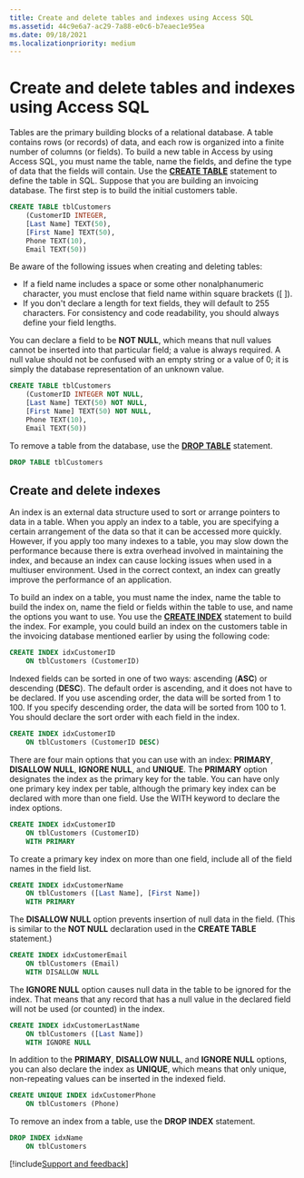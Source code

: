 ```yaml
---
title: Create and delete tables and indexes using Access SQL
ms.assetid: 44c9e6a7-ac29-7a88-e0c6-b7eaec1e95ea
ms.date: 09/18/2021
ms.localizationpriority: medium
---
```



# Create and delete tables and indexes using Access SQL

Tables are the primary building blocks of a relational database. A table contains rows (or records) of data, and each row is organized into a finite number of columns (or fields). To build a new table in Access by using Access SQL, you must name the table, name the fields, and define the type of data that the fields will contain. Use the **[CREATE TABLE](/office/client-developer/access/desktop-database-reference/create-table-statement-microsoft-access-sql)** statement to define the table in SQL. Suppose that you are building an invoicing database. The first step is to build the initial customers table.

```sql
CREATE TABLE tblCustomers  
    (CustomerID INTEGER, 
    [Last Name] TEXT(50), 
    [First Name] TEXT(50), 
    Phone TEXT(10), 
    Email TEXT(50)) 

```

Be aware of the following issues when creating and deleting tables:

- If a field name includes a space or some other nonalphanumeric character, you must enclose that field name within square brackets ([ ]).     
- If you don't declare a length for text fields, they will default to 255 characters. For consistency and code readability, you should always define your field lengths. 
    
You can declare a field to be **NOT NULL**, which means that null values cannot be inserted into that particular field; a value is always required. A null value should not be confused with an empty string or a value of 0; it is simply the database representation of an unknown value.

```sql
CREATE TABLE tblCustomers  
    (CustomerID INTEGER NOT NULL, 
    [Last Name] TEXT(50) NOT NULL, 
    [First Name] TEXT(50) NOT NULL, 
    Phone TEXT(10), 
    Email TEXT(50)) 

```

To remove a table from the database, use the **[DROP TABLE](/office/client-developer/access/desktop-database-reference/drop-statement-microsoft-access-sql)** statement.

```sql
DROP TABLE tblCustomers 

```
## Create and delete indexes

An index is an external data structure used to sort or arrange pointers to data in a table. When you apply an index to a table, you are specifying a certain arrangement of the data so that it can be accessed more quickly. However, if you apply too many indexes to a table, you may slow down the performance because there is extra overhead involved in maintaining the index, and because an index can cause locking issues when used in a multiuser environment. Used in the correct context, an index can greatly improve the performance of an application.

To build an index on a table, you must name the index, name the table to build the index on, name the field or fields within the table to use, and name the options you want to use. You use the **[CREATE INDEX](/office/client-developer/access/desktop-database-reference/create-index-statement-microsoft-access-sql)** statement to build the index. For example, you could build an index on the customers table in the invoicing database mentioned earlier by using the following code:

```sql
CREATE INDEX idxCustomerID  
    ON tblCustomers (CustomerID) 

```

Indexed fields can be sorted in one of two ways: ascending (**ASC**) or descending (**DESC**). The default order is ascending, and it does not have to be declared. If you use ascending order, the data will be sorted from 1 to 100. If you specify descending order, the data will be sorted from 100 to 1. You should declare the sort order with each field in the index.

```sql
CREATE INDEX idxCustomerID  
    ON tblCustomers (CustomerID DESC) 

```

There are four main options that you can use with an index: **PRIMARY**, **DISALLOW NULL**, **IGNORE NULL**, and **UNIQUE**. The **PRIMARY** option designates the index as the primary key for the table. You can have only one primary key index per table, although the primary key index can be declared with more than one field. Use the WITH keyword to declare the index options.

```sql
CREATE INDEX idxCustomerID  
    ON tblCustomers (CustomerID) 
    WITH PRIMARY 

```

To create a primary key index on more than one field, include all of the field names in the field list.

```sql
CREATE INDEX idxCustomerName  
    ON tblCustomers ([Last Name], [First Name]) 
    WITH PRIMARY 

```

The **DISALLOW NULL** option prevents insertion of null data in the field. (This is similar to the **NOT NULL** declaration used in the **CREATE TABLE** statement.)

```sql
CREATE INDEX idxCustomerEmail  
    ON tblCustomers (Email) 
    WITH DISALLOW NULL 

```

The **IGNORE NULL** option causes null data in the table to be ignored for the index. That means that any record that has a null value in the declared field will not be used (or counted) in the index.

```sql
CREATE INDEX idxCustomerLastName  
    ON tblCustomers ([Last Name]) 
    WITH IGNORE NULL 

```

In addition to the **PRIMARY**, **DISALLOW NULL**, and **IGNORE NULL** options, you can also declare the index as **UNIQUE**, which means that only unique, non-repeating values can be inserted in the indexed field.

```sql
CREATE UNIQUE INDEX idxCustomerPhone  
    ON tblCustomers (Phone) 

```

To remove an index from a table, use the **DROP INDEX** statement.

```sql
DROP INDEX idxName 
    ON tblCustomers 

```

[!include[Support and feedback](~/includes/feedback-boilerplate.md)]
